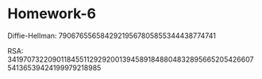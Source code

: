 Homework-6
==========


Diffie-Hellman: 79067655658429219567805855344438774741

RSA: 34197073220901184551129292001394589184880483289566520542660754136539424199979218985
